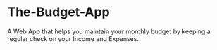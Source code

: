 # The-Budget-App
A Web App that helps you maintain your monthly budget by keeping a regular check on your Income and Expenses.
